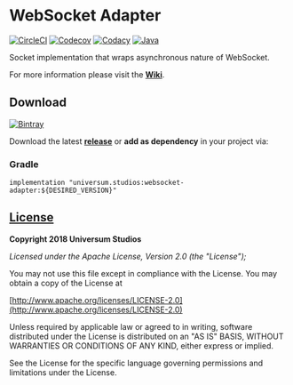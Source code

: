 WebSocket Adapter
===============

[![CircleCI](https://circleci.com/gh/universum-studios/websocket_adapter.svg?style=shield)](https://circleci.com/gh/universum-studios/websocket_adapter)
[![Codecov](https://codecov.io/gh/universum-studios/websocket_adapter/branch/master/graph/badge.svg)](https://codecov.io/gh/universum-studios/websocket_adapter)
[![Codacy](https://api.codacy.com/project/badge/Grade/16c8243fd02a4b72b7c949ebee0297e2)](https://www.codacy.com/app/universum-studios/websocket_adapter?utm_source=github.com&amp;utm_medium=referral&amp;utm_content=universum-studios/websocket_adapter&amp;utm_campaign=Badge_Grade)
[![Java](https://img.shields.io/badge/java-1.8-blue.svg)](https://java.com)

Socket implementation that wraps asynchronous nature of WebSocket.

For more information please visit the **[Wiki](https://github.com/universum-studios/websocket_adapter/wiki)**.

## Download ##
[![Bintray](https://api.bintray.com/packages/universum-studios/java/universum.studios%3Awebsocket-adapter/images/download.svg) ](https://bintray.com/universum-studios/java/universum.studios%3Awebsocket-adapter/_latestVersion)

Download the latest **[release](https://github.com/universum-studios/websocket_adapter/releases "Releases page")** or **add as dependency** in your project via:

### Gradle ###

    implementation "universum.studios:websocket-adapter:${DESIRED_VERSION}"

## [License](https://github.com/universum-studios/websocket_adapter/blob/master/LICENSE.md) ##

**Copyright 2018 Universum Studios**

_Licensed under the Apache License, Version 2.0 (the "License");_

You may not use this file except in compliance with the License. You may obtain a copy of the License at

[http://www.apache.org/licenses/LICENSE-2.0](http://www.apache.org/licenses/LICENSE-2.0)

Unless required by applicable law or agreed to in writing, software distributed under the License
is distributed on an "AS IS" BASIS, WITHOUT WARRANTIES OR CONDITIONS OF ANY KIND, either express
or implied.
     
See the License for the specific language governing permissions and limitations under the License.
